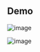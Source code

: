 ## Demo

![image](https://github.com/user-attachments/assets/044f49ed-02c7-47b7-9948-6ef8d04e410f)

![image](https://github.com/user-attachments/assets/5d3dff0b-d7f1-460c-ac70-0f9c3bf370f7)
